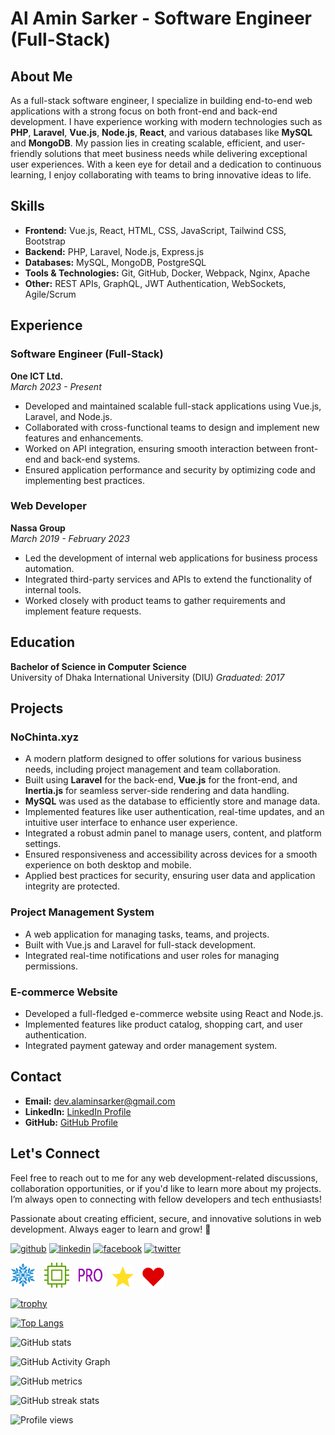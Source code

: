 # Al Amin Sarker - Software Engineer (Full-Stack)

## About Me

As a full-stack software engineer, I specialize in building end-to-end web applications with a strong focus on both front-end and back-end development. I have experience working with modern technologies such as **PHP**, **Laravel**, **Vue.js**, **Node.js**, **React**, and various databases like **MySQL** and **MongoDB**. My passion lies in creating scalable, efficient, and user-friendly solutions that meet business needs while delivering exceptional user experiences. With a keen eye for detail and a dedication to continuous learning, I enjoy collaborating with teams to bring innovative ideas to life.

## Skills

- **Frontend:** Vue.js, React, HTML, CSS, JavaScript, Tailwind CSS, Bootstrap
- **Backend:** PHP, Laravel, Node.js, Express.js
- **Databases:** MySQL, MongoDB, PostgreSQL
- **Tools & Technologies:** Git, GitHub, Docker, Webpack, Nginx, Apache
- **Other:** REST APIs, GraphQL, JWT Authentication, WebSockets, Agile/Scrum

## Experience

### Software Engineer (Full-Stack)  
**One ICT Ltd.**  
*March 2023 - Present*  
- Developed and maintained scalable full-stack applications using Vue.js, Laravel, and Node.js.
- Collaborated with cross-functional teams to design and implement new features and enhancements.
- Worked on API integration, ensuring smooth interaction between front-end and back-end systems.
- Ensured application performance and security by optimizing code and implementing best practices.

### Web Developer  
**Nassa Group**  
*March 2019 - February 2023*  
- Led the development of internal web applications for business process automation.
- Integrated third-party services and APIs to extend the functionality of internal tools.
- Worked closely with product teams to gather requirements and implement feature requests.

## Education

**Bachelor of Science in Computer Science**  
University of Dhaka International University (DIU)
*Graduated: 2017*

## Projects

### **NoChinta.xyz**
- A modern platform designed to offer solutions for various business needs, including project management and team collaboration.
- Built using **Laravel** for the back-end, **Vue.js** for the front-end, and **Inertia.js** for seamless server-side rendering and data handling.
- **MySQL** was used as the database to efficiently store and manage data.
- Implemented features like user authentication, real-time updates, and an intuitive user interface to enhance user experience.
- Integrated a robust admin panel to manage users, content, and platform settings.
- Ensured responsiveness and accessibility across devices for a smooth experience on both desktop and mobile.
- Applied best practices for security, ensuring user data and application integrity are protected.

### **Project Management System**
- A web application for managing tasks, teams, and projects.
- Built with Vue.js and Laravel for full-stack development.
- Integrated real-time notifications and user roles for managing permissions.

### **E-commerce Website**
- Developed a full-fledged e-commerce website using React and Node.js.
- Implemented features like product catalog, shopping cart, and user authentication.
- Integrated payment gateway and order management system.

## Contact
- **Email:** [dev.alaminsarker@gmail.com](mailto:dev.alaminsarker@gmail.com)
- **LinkedIn:** [LinkedIn Profile](https://www.linkedin.com/in/al-amin-csebd)
- **GitHub:** [GitHub Profile](https://github.com/alamin-php)

## Let's Connect

Feel free to reach out to me for any web development-related discussions, collaboration opportunities, or if you'd like to learn more about my projects. I’m always open to connecting with fellow developers and tech enthusiasts!

Passionate about creating efficient, secure, and innovative solutions in web development. Always eager to learn and grow! 🌟

[<img src='https://cdn.jsdelivr.net/npm/simple-icons@3.0.1/icons/github.svg' alt='github' height='40'>](https://github.com/alamin-php)  [<img src='https://cdn.jsdelivr.net/npm/simple-icons@3.0.1/icons/linkedin.svg' alt='linkedin' height='40'>](https://www.linkedin.com/in/al-amin-csebd/)  [<img src='https://cdn.jsdelivr.net/npm/simple-icons@3.0.1/icons/facebook.svg' alt='facebook' height='40'>](https://www.facebook.com/alamin.csebd)  [<img src='https://cdn.jsdelivr.net/npm/simple-icons@3.0.1/icons/twitter.svg' alt='twitter' height='40'>](https://twitter.com/alamin33cse)  

<a href='https://archiveprogram.github.com/'><img src='https://raw.githubusercontent.com/acervenky/animated-github-badges/master/assets/acbadge.gif' width='40' height='40'></a> <a href='https://docs.github.com/en/developers'><img src='https://raw.githubusercontent.com/acervenky/animated-github-badges/master/assets/devbadge.gif' width='40' height='40'></a> <a href='https://github.com/pricing'><img src='https://raw.githubusercontent.com/acervenky/animated-github-badges/master/assets/pro.gif' width='40' height='40'></a> <a href='https://stars.github.com/'><img src='https://raw.githubusercontent.com/acervenky/animated-github-badges/master/assets/starbadge.gif' width='35' height='35'></a> <a href='https://docs.github.com/en/github/supporting-the-open-source-community-with-github-sponsors'><img src='https://raw.githubusercontent.com/acervenky/animated-github-badges/master/assets/sponsorbadge.gif' width='35' height='35'></a> 

[![trophy](https://github-profile-trophy.vercel.app/?username=alamin-php)](https://github.com/ryo-ma/github-profile-trophy)

[![Top Langs](https://github-readme-stats.vercel.app/api/top-langs/?username=alamin-php)](https://github.com/anuraghazra/github-readme-stats)

![GitHub stats](https://github-readme-stats.vercel.app/api?username=alamin-php&show_icons=true&count_private=true)  

![GitHub Activity Graph](https://activity-graph.herokuapp.com/graph?username=alamin-php)  

![GitHub metrics](https://metrics.lecoq.io/alamin-php)  

![GitHub streak stats](https://streak-stats.demolab.com/?user=alamin-php)  

![Profile views](https://gpvc.arturio.dev/alamin-php)  
